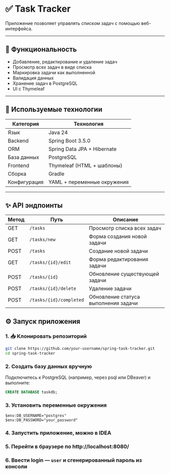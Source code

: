 # ✅ Task Tracker

Приложение позволяет управлять списком задач с помощью веб-интерфейса.

---

## 🚀 Функциональность

- Добавление, редактирование и удаление задач
- Просмотр всех задач в виде списка
- Маркировка задачи как выполненной
- Валидация данных
- Хранение задач в PostgreSQL
- UI с Thymeleaf

---

## 🧰 Используемые технологии

| Категория        | Технология                  |
|------------------|-----------------------------|
| Язык             | Java 24                     |
| Backend          | Spring Boot 3.5.0           |
| ORM              | Spring Data JPA + Hibernate |
| База данных      | PostgreSQL                  |
| Frontend         | Thymeleaf (HTML + шаблоны)  |
| Сборка           | Gradle                      |
| Конфигурация     | YAML + переменные окружения |

---

## ✨ API эндпоинты
| Метод | Путь                     | Описание                            |
|-------|--------------------------|-----------------------------------|
| GET   | `/tasks`                 | Просмотр списка всех задач        |
| GET   | `/tasks/new`             | Форма создания новой задачи       |
| POST  | `/tasks`                 | Создание новой задачи              |
| GET   | `/tasks/{id}/edit`       | Форма редактирования задачи       |
| POST  | `/tasks/{id}`            | Обновление существующей задачи    |
| POST  | `/tasks/{id}/delete`     | Удаление задачи                   |
| POST  | `/tasks/{id}/completed`  | Обновление статуса выполнения задачи |


## ⚙️ Запуск приложения

### 1. 📥 Клонировать репозиторий

```bash
git clone https://github.com/your-username/spring-task-tracker.git
cd spring-task-tracker
```

### 2. Создать базу данных вручную
Подключитесь к PostgreSQL (например, через psql или DBeaver) и выполните:
```sql
CREATE DATABASE taskdb;
```

### 3. Установить переменные окружения
```
$env:DB_USERNAME="postgres"
$env:DB_PASSWORD="your_password"
```

### 4. Запустить приложение, можно в IDEA

### 5. Перейти в браузере по http://localhost:8080/

### 6. Ввести login — `user` и сгенерированный пароль из консоли

